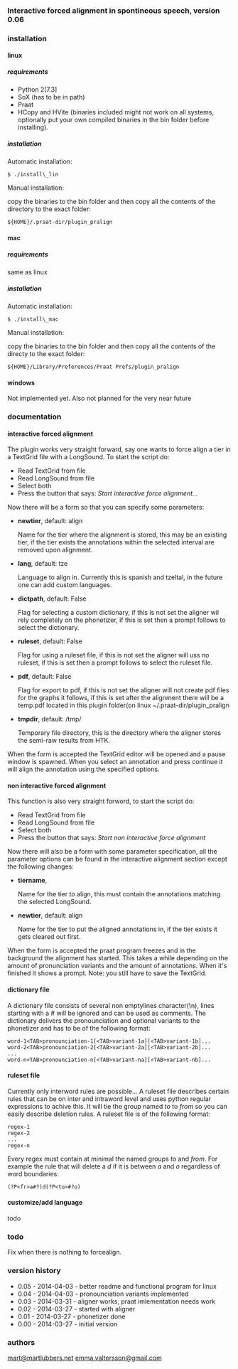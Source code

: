 ### Interactive forced alignment in spontineous speech, version 0.06

### installation
#### linux
##### requirements
- Python 2[7.3]
- SoX (has to be in path)
- Praat
- HCopy and HVite (binaries included might not work on all systems, optionally
  put your own compiled binaries in the bin folder before installing).

##### installation
Automatic installation:

	$ ./install\_lin
Manual installation:

copy the binaries to the bin folder and then copy all the contents of the
directory to the exact folder:

	${HOME}/.praat-dir/plugin_pralign


#### mac
##### requirements
same as linux

##### installation
Automatic installation:
	
	$ ./install\_mac
Manual installation:

copy the binaries to the bin folder and then copy all the contents of the
directy to the exact folder:

	${HOME}/Library/Preferences/Praat Prefs/plugin_pralign

#### windows
Not implemented yet. Also not planned for the very near future

### documentation
#### interactive forced alignment
The plugin works very straight forward, say one wants to force align a tier in
a TextGrid file with a LongSound. To start the script do:
- Read TextGrid from file
- Read LongSound from file
- Select both
- Press the button that says: *Start interactive force alignment...*

Now there will be a form so that you can specify some parameters:
* **newtier**, default: align

	Name for the tier where the alignment is stored, this may be an existing
	tier, if the tier exists the annotations within the selected interval are
	removed upon alignment.
* **lang**, default: tze

	Language to align in. Currently this is spanish and tzeltal, in the future
	one can add custom languages.
* **dictpath**, default: False

	Flag for selecting a custom dictionary, if this is not set the aligner wil
	rely completely on the phonetizer, if this is set then a prompt follows to
	select the dictionary.
* **ruleset**, default: False

	Flag for using a ruleset file, if this is not set the aligner will uss no
	ruleset, if this is set then a prompt follows to select the ruleset file.
* **pdf**, default: False

	Flag for export to pdf, if this is not set the aligner will not create pdf
	files for the graphs it follows, if this is set after the alignment there
	will be a temp.pdf located in this plugin folder(on linux
	~/.praat-dir/plugin_pralign
* **tmpdir**, default: /tmp/

	Temporary file directory, this is the directory where the aligner stores
	the semi-raw results from HTK.

When the form is accepted the TextGrid editor will be opened and a pause
window is spawned. When you select an annotation and press continue it will
align the annotation using the specified options.

#### non interactive forced alignment
This function is also very straight forword, to start the script do:
- Read TextGrid from file
- Read LongSound from file
- Select both
- Press the button that says: *Start non interactive force alignment*

Now there will also be a form with some parameter specification, all the
parameter options can be found in the interactive alignment section except the
following changes:
* **tiername**, 

	Name for the tier to align, this must contain the annotations matching the
	selected LongSound.
* **newtier**, default: align

	Name for the tier to put the aligned annotations in, if the tier exists it
	gets cleared out first.

When the form is accepted the praat program freezes and in the background the
alignment has started. This takes a while depending on the amount of
pronunciation variants and the amount of annotations. When it's finished it
shows a prompt. Note: you still have to save the TextGrid.

#### dictionary file
A dictionary file consists of several non emptylines character(\\n), lines
starting with a # will be ignored and can be used as comments. The dictionary
delivers the pronounciation and optional variants to the phonetizer and has to
be of the following format:

	word-1<TAB>pronounciation-1[<TAB>variant-1a][<TAB>variant-1b]...
	word-2<TAB>pronounciation-2[<TAB>variant-2a][<TAB>variant-2b]...
	...
	word-n<TAB>pronounciation-n[<TAB>variant-na][<TAB>variant-nb]...

#### ruleset file
Currently only interword rules are possible...  A ruleset file describes
certain rules that can be on inter and intraword level and uses python regular
expressions to achive this. It will tie the group named *to* to *from* so you
can easily describe deletion rules. A ruleset file is of the following format:

	regex-1
	regex-2
	...
	regex-n

Every regex must contain at minimal the named groups *to* and *from*.
For example the rule that will delete a *d* if it is between *a* and *o*
regardless of word boundaries:
	
	(?P<fr>a#?)d(?P<to>#?o)

#### customize/add language
todo

### todo
Fix when there is nothing to forcealign.

### version history
* 0.05 - 2014-04-03 - better readme and functional program for linux
* 0.04 - 2014-04-03 - pronounciation variants implemented
* 0.03 - 2014-03-31 - aligner works, praat imlementation needs work
* 0.02 - 2014-03-27 - started with aligner
* 0.01 - 2014-03-27 - phonetizer done
* 0.00 - 2014-03-27 - initial version

### authors
mart@martlubbers.net
emma.valtersson@gmail.com
